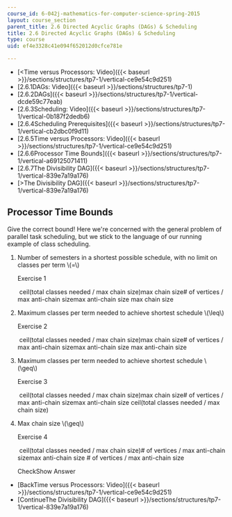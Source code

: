```yaml
---
course_id: 6-042j-mathematics-for-computer-science-spring-2015
layout: course_section
parent_title: 2.6 Directed Acyclic Graphs (DAGs) & Scheduling
title: 2.6 Directed Acyclic Graphs (DAGs) & Scheduling
type: course
uid: ef4e3328c41e094f652012d0cfce781e

---
```


*   [<Time versus Processors: Video]({{< baseurl >}}/sections/structures/tp7-1/vertical-ce9e54c9d251)
*   [2.6.1DAGs: Video]({{< baseurl >}}/sections/structures/tp7-1)
*   [2.6.2DAGs]({{< baseurl >}}/sections/structures/tp7-1/vertical-dcde59c77eab)
*   [2.6.3Scheduling: Video]({{< baseurl >}}/sections/structures/tp7-1/vertical-0b187f2dedb6)
*   [2.6.4Scheduling Prerequisites]({{< baseurl >}}/sections/structures/tp7-1/vertical-cb2dbc0f9d11)
*   [2.6.5Time versus Processors: Video]({{< baseurl >}}/sections/structures/tp7-1/vertical-ce9e54c9d251)
*   [2.6.6Processor Time Bounds]({{< baseurl >}}/sections/structures/tp7-1/vertical-a69125071411)
*   [2.6.7The Divisibility DAG]({{< baseurl >}}/sections/structures/tp7-1/vertical-839e7a19a176)
*   [\>The Divisibility DAG]({{< baseurl >}}/sections/structures/tp7-1/vertical-839e7a19a176)

Processor Time Bounds
---------------------

  

Give the correct bound! Here we're concerned with the general problem of parallel task scheduling, but we stick to the language of our running example of class scheduling.

1.  Number of semesters in a shortest possible schedule, with no limit on classes per term \\(=\\)
    
    Exercise 1
    
    &nbsp;ceil(total classes needed / max chain size)max chain size\# of vertices / max anti-chain sizemax anti-chain size max chain size&nbsp;
    
  
3.  Maximum classes per term needed to achieve shortest schedule \\(\\leq\\)
    
    Exercise 2
    
    &nbsp;ceil(total classes needed / max chain size)max chain size\# of vertices / max anti-chain sizemax anti-chain size max anti-chain size&nbsp;
    
  
5.  Maximum classes per term needed to achieve shortest schedule \\(\\geq\\)
    
    Exercise 3
    
    &nbsp;ceil(total classes needed / max chain size)max chain size\# of vertices / max anti-chain sizemax anti-chain size ceil(total classes needed / max chain size)&nbsp;
    
  
7.  Max chain size \\(\\geq\\)
    
    Exercise 4
    
    &nbsp;ceil(total classes needed / max chain size)\# of vertices / max anti-chain sizemax anti-chain size # of vertices / max anti-chain size&nbsp;
    
    CheckShow Answer
    
  

*   [BackTime versus Processors: Video]({{< baseurl >}}/sections/structures/tp7-1/vertical-ce9e54c9d251)
*   [ContinueThe Divisibility DAG]({{< baseurl >}}/sections/structures/tp7-1/vertical-839e7a19a176)